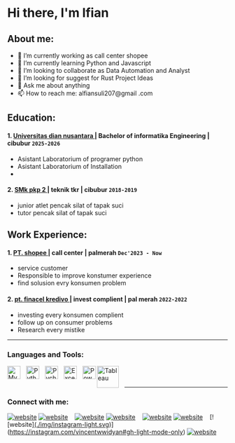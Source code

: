 # Hi there, I'm lfian 
## About me:
- 🔭 I’m currently working as call center shopee 
- 🌱 I’m currently learning Python and Javascript
- 👯 I’m looking to collaborate as Data Automation and Analyst
- 🤔 I’m looking for suggest for Rust Project Ideas
- 💬 Ask me about anything
- 📫 How to reach me: alfiansuli207@gmail .com 

## Education:

#### 1. [Universitas dian nusantara ](https://kuliahonline.undira.ac.id/) | Bachelor of informatika  Engineering | cibubur  `2025-2026`
   - Asistant Laboratorium of programer python 
   - Asistant Laboratorium of Installation
   - 
 #### 2. [SMk pkp 2 ](https://www.instagram.com/smkpkp2jakarta/) | teknik tkr  | cibubur `2018-2019`
   - junior atlet pencak silat of tapak suci 
   - tutor pencak silat of tapak suci

## Work Experience:
#### 1. [PT. shopee ](https://kredivocorp.com/) | call center | palmerah  `Dec'2023 - Now`
   - service customer 
   - Responsible to improve konstumer experience 
   - find solusion evry konsumen problem 
#### 2. [pt. finacel kredivo ](https://kredivocorp.com/) | invest complient  | pal merah  `2022-2022`
   - investing every konsumen complient 
   - follow up on consumer problems
   - Research every mistike 
---

### Languages and Tools:

[<img align="left" alt="MySQL" width="30px" src="https://cdn.jsdelivr.net/gh/devicons/devicon/icons/mysql/mysql-original.svg" style="padding-right:10px;" />][webdev]
[<img align="left" alt="Python" width="30px" src="https://upload.wikimedia.org/wikipedia/commons/thumb/c/c3/Python-logo-notext.svg/110px-Python-logo-notext.svg.png?20100317150552" style="padding-right:10px;" />][webdev]
[<img align="left" alt="Pycharm" width="30px" src="https://upload.wikimedia.org/wikipedia/commons/thumb/1/1d/PyCharm_Icon.svg/220px-PyCharm_Icon.svg.png" style="padding-right:10px;" />][webdev]
[<img align="left" alt="Excel" width="30px" src="https://is2-ssl.mzstatic.com/image/thumb/Purple126/v4/a8/fd/5a/a8fd5a84-c6f1-355f-3b9f-6e86598efaa3/XCEL.png/1200x630bb.png" style="padding-right:10px;" />][webdev]
[<img align="left" alt="Power BI" width="30px" src="https://powerbi.microsoft.com/pictures/application-logos/svg/powerbi.svg" style="padding-right:0px;" />][webdev]
[<img align="left" alt="Tableau" width="50px" src="https://logos-world.net/wp-content/uploads/2021/10/Tableau-Symbol.png" style="padding-right:10px;" />][webdev]

<br />
<br />

---
### Connect with me:

[![website](./img/youtube-light.svg)](https://www.youtube.com/channel/UC22xix7qvwpYWnSQ5QEYtAQ#gh-light-mode-only)
[![website](./img/youtube-dark.svg)](https://www.youtube.com/channel/UC22xix7qvwpYWnSQ5QEYtAQ#gh-dark-mode-only)
&nbsp;&nbsp;
[![website](./img/twitter-light.svg)](https://twitter.com/vincentwwidyan#gh-light-mode-only)
[![website](./img/twitter-dark.svg)](https://twitter.com/vincentwwidyan#gh-dark-mode-only)
&nbsp;&nbsp;
[![website](./img/linkedin-light.svg)](https://www.linkedin.com/in/vincentwidyan#gh-light-mode-only)
[![website](./img/linkedin-dark.svg)](https://www.linkedin.com/in/vincentwidyan#gh-dark-mode-only)
&nbsp;&nbsp;
[![website][(./img/instagram-light.svg](https://www.instagram.com/accounts/login/?next=%2Fsmkpkp2jakarta%2F&source=desktop_nav))](https://instagram.com/vincentwwidyan#gh-light-mode-only)
[![website](./img/instagram-dark.svg)](https://instagram.com/vincentwwidyan#gh-dark-mode-only)



[webdev]: https://github.com/alfian/alfian 
